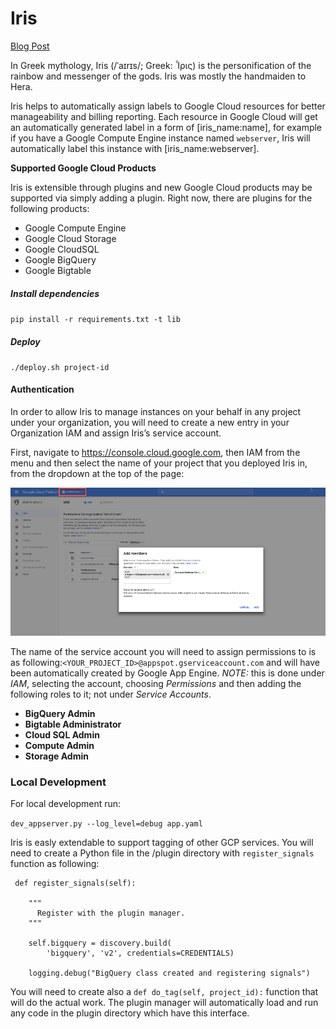 # Iris

[Blog Post](https://blog.doit-intl.com/auto-tagging-google-cloud-resources-6647cc7477c5)

In Greek mythology, Iris (/ˈaɪrɪs/; Greek: Ἶρις) is the personification of the rainbow and messenger of the gods. Iris was mostly the handmaiden to Hera.

Iris helps to automatically assign labels to Google Cloud resources for better manageability and billing reporting. Each resource in Google Cloud will get an automatically generated label in a form of [iris_name:name], for example if you have a Google Compute Engine instance named `webserver`, Iris will automatically label this instance with [iris_name:webserver].

**Supported Google Cloud Products**

Iris is extensible through plugins and new Google Cloud products may be supported via simply adding a plugin. Right now, there are plugins for the following products:

* Google Compute Engine 
* Google Cloud Storage
* Google CloudSQL
* Google BigQuery
* Google Bigtable

##### Install dependencies

`pip install -r requirements.txt -t lib`


##### Deploy
`./deploy.sh project-id`


#### Authentication
In order to allow Iris to manage instances on your behalf in any project under your organization, you will need to create a new entry in your Organization IAM and assign Iris’s service account.

First, navigate to https://console.cloud.google.com, then IAM from the menu and then select the name of your project that you deployed Iris in, from the dropdown at the top of the page:

![](iam.png)

The name of the service account you will need to assign permissions to is as following:`<YOUR_PROJECT_ID>@appspot.gserviceaccount.com` and will have been automatically created by Google App Engine. *NOTE:* this is done under *IAM*, selecting the account, choosing *Permissions* and then adding the following roles to it; not under *Service Accounts*.

*  **BigQuery Admin**
*  **Bigtable Administrator**
*  **Cloud SQL Admin**
*  **Compute Admin**
*  **Storage Admin** 

### Local Development
For local development run:

 `dev_appserver.py --log_level=debug app.yaml`
 
 Iris is easly extendable to support tagging of other GCP services.
 You will need to create a Python file in the /plugin directory with
 `register_signals` function as following:
 
     def register_signals(self):
 
        """ 
          Register with the plugin manager.
        """
        
        self.bigquery = discovery.build(
            'bigquery', 'v2', credentials=CREDENTIALS)
        
        logging.debug("BigQuery class created and registering signals")
 
 
You will need to create also a `def do_tag(self, project_id):` function that will do the actual work. The plugin manager will automatically load and run any code in the plugin directory which have this interface.
 
